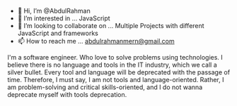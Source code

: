- 👋 Hi, I’m @AbdulRahman
- 👀 I’m interested in ... JavaScript
- 💞️ I’m looking to collaborate on ... Multiple Projects with different JavaScript and frameworks
- 📫 How to reach me ...  abdulrahmanmern@gmail.com


I'm a software engineer. Who love to solve problems using technologies. I believe there is no language and tools in the IT industry,
which we call a silver bullet. Every tool and language will be deprecated with the passage of time. Therefore, I must say, I am not tools and language-oriented. 
Rather, I am problem-solving and critical skills-oriented, and I do not wanna deprecate myself with tools deprecation.


